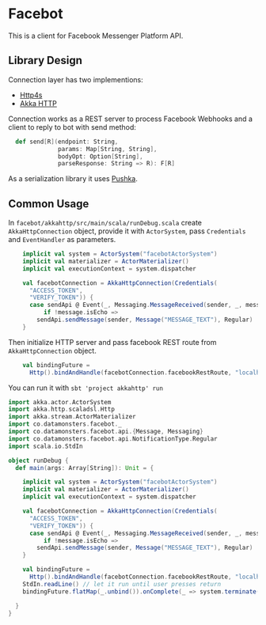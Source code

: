 # Facebot

This is a client for Facebook Messenger Platform API.

## Library Design

Connection layer has two implementions:
* [Http4s](https://github.com/http4s/http4s)
* [Akka HTTP](http://doc.akka.io/docs/akka/2.4.11/scala/http/index.html)

Connection works as a REST server to process Facebook Webhooks and a client to reply to bot with send method:
```scala
  def send[R](endpoint: String,
              params: Map[String, String],
              bodyOpt: Option[String],
              parseResponse: String => R): F[R]
```
As a serialization library it uses [Pushka](https://github.com/fomkin/pushka).

## Common Usage
In `facebot/akkahttp/src/main/scala/runDebug.scala` create `AkkaHttpConnection` object, provide it with `ActorSystem`, pass `Credentials` and `EventHandler` as parameters.
```scala
    implicit val system = ActorSystem("facebotActorSystem")
    implicit val materializer = ActorMaterializer()
    implicit val executionContext = system.dispatcher

    val facebotConnection = AkkaHttpConnection(Credentials(
      "ACCESS_TOKEN",
      "VERIFY_TOKEN")) {
      case sendApi @ Event(_, Messaging.MessageReceived(sender, _, message))
          if !message.isEcho =>
        sendApi.sendMessage(sender, Message("MESSAGE_TEXT"), Regular)
    }
```
Then initialize HTTP server and pass facebook REST route from `AkkaHttpConnection` object.
```scala
    val bindingFuture =
      Http().bindAndHandle(facebotConnection.facebookRestRoute, "localhost", 8701)
```
You can run it with `sbt 'project akkahttp' run`
```scala
import akka.actor.ActorSystem
import akka.http.scaladsl.Http
import akka.stream.ActorMaterializer
import co.datamonsters.facebot._
import co.datamonsters.facebot.api.{Message, Messaging}
import co.datamonsters.facebot.api.NotificationType.Regular
import scala.io.StdIn

object runDebug {
  def main(args: Array[String]): Unit = {

    implicit val system = ActorSystem("facebotActorSystem")
    implicit val materializer = ActorMaterializer()
    implicit val executionContext = system.dispatcher

    val facebotConnection = AkkaHttpConnection(Credentials(
      "ACCESS_TOKEN",
      "VERIFY_TOKEN")) {
      case sendApi @ Event(_, Messaging.MessageReceived(sender, _, message))
          if !message.isEcho =>
        sendApi.sendMessage(sender, Message("MESSAGE_TEXT"), Regular)
    }

    val bindingFuture =
      Http().bindAndHandle(facebotConnection.facebookRestRoute, "localhost", 8701)
    StdIn.readLine() // let it run until user presses return
    bindingFuture.flatMap(_.unbind()).onComplete(_ => system.terminate())

  }
}
```
